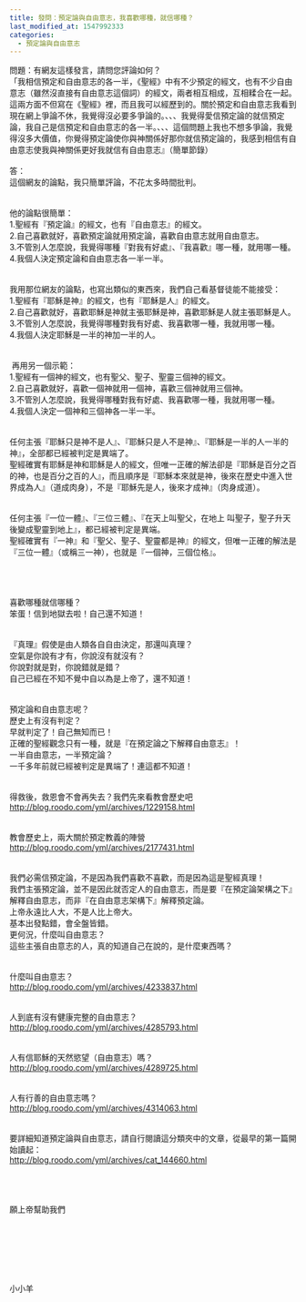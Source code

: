 ```yaml
---
title: 發問：預定論與自由意志，我喜歡哪種，就信哪種？ 
last_modified_at: 1547992333
categories:
  - 預定論與自由意志
---
```


問題：有網友這樣發言，請問您評論如何？<br>「我相信預定和自由意志的各一半，《聖經》中有不少預定的經文，也有不少自由意志（雖然沒直接有自由意志這個詞）的經文，兩者相互相成，互相糅合在一起。這兩方面不但寫在《聖經》裡，而且我可以經歷到的。關於預定和自由意志我看到現在網上爭論不休，我覺得沒必要多爭論的。、、、我覺得愛信預定論的就信預定論，我自己是信預定和自由意志的各一半。、、、這個問題上我也不想多爭論，我覺得沒多大價值，你覺得預定論使你與神關係好那你就信預定論的，我感到相信有自由意志使我與神關係更好我就信有自由意志』（簡單節錄）<br><br><!--more-->答：<br>這個網友的論點，我只簡單評論，不花太多時間批判。<br> <br><br>他的論點很簡單：<br>1.聖經有『預定論』的經文，也有『自由意志』的經文。<br>2.自己喜歡就好，喜歡預定論就用預定論，喜歡自由意志就用自由意志。<br>3.不管別人怎麼說，我覺得哪種『對我有好處』、『我喜歡』哪一種，就用哪一種。<br>4.我個人決定預定論和自由意志各一半一半。<br> <br><br>我用那位網友的論點，也寫出類似的東西來，我們自己看基督徒能不能接受：<br>1.聖經有『耶穌是神』的經文，也有『耶穌是人』的經文。<br>2.自己喜歡就好，喜歡耶穌是神就主張耶穌是神，喜歡耶穌是人就主張耶穌是人。<br>3.不管別人怎麼說，我覺得哪種對我有好處、我喜歡哪一種，我就用哪一種。<br>4.我個人決定耶穌是一半的神加一半的人。<br><br><br> 再用另一個示範：<br>1.聖經有一個神的經文，也有聖父、聖子、聖靈三個神的經文。<br>2.自己喜歡就好，喜歡一個神就用一個神，喜歡三個神就用三個神。<br>3.不管別人怎麼說，我覺得哪種對我有好處、我喜歡哪一種，我就用哪一種。<br>4.我個人決定一個神和三個神各一半一半。<br> <br><br>任何主張『耶穌只是神不是人』、『耶穌只是人不是神』、『耶穌是一半的人一半的神』，全部都已經被判定是異端了。<br>聖經確實有耶穌是神和耶穌是人的經文，但唯一正確的解法卻是『耶穌是百分之百的神，也是百分之百的人』，而且順序是『耶穌本來就是神，後來在歷史中進入世界成為人』（道成肉身），不是『耶穌先是人，後來才成神』（肉身成道）。<br><br> <br>任何主張『一位一體』、『三位三體』、『在天上叫聖父，在地上 叫聖子，聖子升天後變成聖靈到地上』，都已經被判定是異端。<br>聖經確實有『一神』和『聖父、聖子、聖靈都是神』的經文，但唯一正確的解法是『三位一體』（或稱三一神），也就是『一個神，三個位格』。<br> <br><br><br><br>喜歡哪種就信哪種？<br>笨蛋！信到地獄去啦！自己還不知道！<br> <br><br>『真理』假使是由人類各自自由決定，那還叫真理？<br>空氣是你說有才有，你說沒有就沒有？<br>你說對就是對，你說錯就是錯？<br>自己已經在不知不覺中自以為是上帝了，還不知道！<br> <br><br>預定論和自由意志呢？<br>歷史上有沒有判定？<br>早就判定了！自己無知而已！<br>正確的聖經觀念只有一種，就是『在預定論之下解釋自由意志』！<br>一半自由意志，一半預定論？<br>一千多年前就已經被判定是異端了！連這都不知道！<br><br><br>得救後，救恩會不會再失去？我們先來看教會歷史吧<br>http://blog.roodo.com/yml/archives/1229158.html<br><br><br>教會歷史上，兩大關於預定教義的陣營 <br>http://blog.roodo.com/yml/archives/2177431.html<br> <br><br>我們必需信預定論，不是因為我們喜歡不喜歡，而是因為這是聖經真理！<br>我們主張預定論，並不是因此就否定人的自由意志，而是要『在預定論架構之下』解釋自由意志，而非『在自由意志架構下』解釋預定論。<br>上帝永遠比人大，不是人比上帝大。<br>基本出發點錯，會全盤皆錯。<br>更何況，什麼叫自由意志？<br>這些主張自由意志的人，真的知道自己在說的，是什麼東西嗎？<br><br><br>什麼叫自由意志？<br>http://blog.roodo.com/yml/archives/4233837.html<br><br><br>人到底有沒有健康完整的自由意志？<br>http://blog.roodo.com/yml/archives/4285793.html<br><br><br>人有信耶穌的天然慾望（自由意志）嗎？<br>http://blog.roodo.com/yml/archives/4289725.html<br><br><br>人有行善的自由意志嗎？<br>http://blog.roodo.com/yml/archives/4314063.html<br> <br><br>要詳細知道預定論與自由意志，請自行閱讀這分類夾中的文章，從最早的第一篇開始讀起：<br>http://blog.roodo.com/yml/archives/cat_144660.html<br> <br><br><br><br>願上帝幫助我們<br><br><br><br><br><br><br><br>小小羊<br><br><br><br><br><br><br><br><br><br><br><br><br><br>
